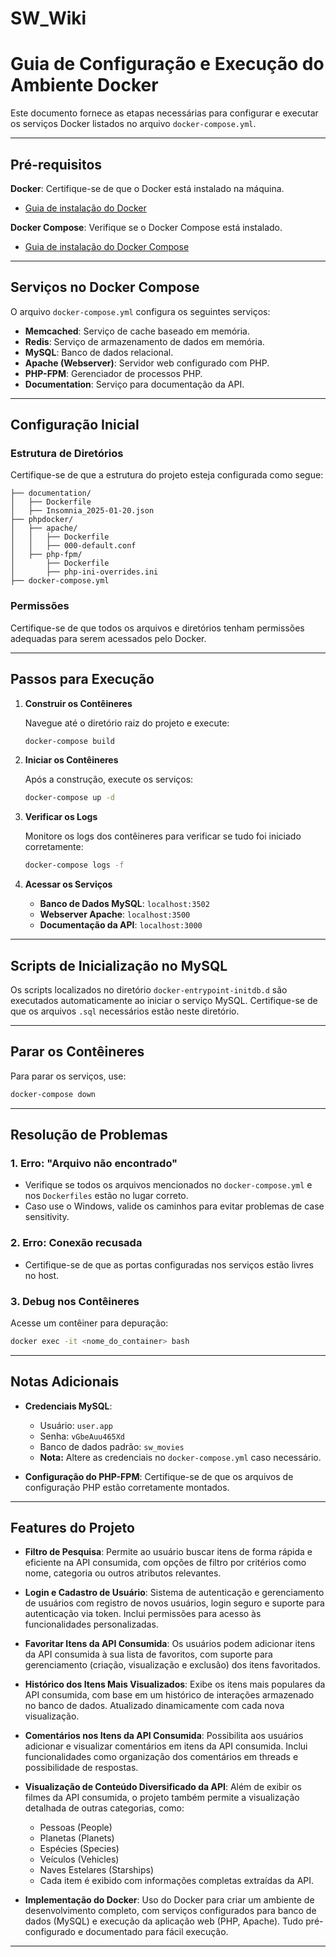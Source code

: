# SW_Wiki


# Guia de Configuração e Execução do Ambiente Docker

Este documento fornece as etapas necessárias para configurar e executar os serviços Docker listados no arquivo `docker-compose.yml`. 

---

## Pré-requisitos

**Docker**: Certifique-se de que o Docker está instalado na máquina.
   - [Guia de instalação do Docker](https://docs.docker.com/get-docker/)
   
**Docker Compose**: Verifique se o Docker Compose está instalado.
   - [Guia de instalação do Docker Compose](https://docs.docker.com/compose/install/)

---

## Serviços no Docker Compose

O arquivo `docker-compose.yml` configura os seguintes serviços:

- **Memcached**: Serviço de cache baseado em memória.
- **Redis**: Serviço de armazenamento de dados em memória.
- **MySQL**: Banco de dados relacional.
- **Apache (Webserver)**: Servidor web configurado com PHP.
- **PHP-FPM**: Gerenciador de processos PHP.
- **Documentation**: Serviço para documentação da API.

---

## Configuração Inicial

### Estrutura de Diretórios

Certifique-se de que a estrutura do projeto esteja configurada como segue:

```
├── documentation/
│   ├── Dockerfile
│   ├── Insomnia_2025-01-20.json
├── phpdocker/
│   ├── apache/
│   │   ├── Dockerfile
│   │   ├── 000-default.conf
│   ├── php-fpm/
│       ├── Dockerfile
│       ├── php-ini-overrides.ini
├── docker-compose.yml
```

### Permissões

Certifique-se de que todos os arquivos e diretórios tenham permissões adequadas para serem acessados pelo Docker.

---

## Passos para Execução

1. **Construir os Contêineres**

   Navegue até o diretório raiz do projeto e execute:

   ```bash
   docker-compose build
   ```

2. **Iniciar os Contêineres**

   Após a construção, execute os serviços:

   ```bash
   docker-compose up -d
   ```

3. **Verificar os Logs**

   Monitore os logs dos contêineres para verificar se tudo foi iniciado corretamente:

   ```bash
   docker-compose logs -f
   ```

4. **Acessar os Serviços**

   - **Banco de Dados MySQL**: `localhost:3502`
   - **Webserver Apache**: `localhost:3500`
   - **Documentação da API**: `localhost:3000`

---

## Scripts de Inicialização no MySQL

Os scripts localizados no diretório `docker-entrypoint-initdb.d` são executados automaticamente ao iniciar o serviço MySQL. Certifique-se de que os arquivos `.sql` necessários estão neste diretório.

---

## Parar os Contêineres

Para parar os serviços, use:

```bash
docker-compose down
```

---

## Resolução de Problemas

### 1. Erro: "Arquivo não encontrado"

- Verifique se todos os arquivos mencionados no `docker-compose.yml` e nos `Dockerfiles` estão no lugar correto.
- Caso use o Windows, valide os caminhos para evitar problemas de case sensitivity.

### 2. Erro: Conexão recusada

- Certifique-se de que as portas configuradas nos serviços estão livres no host.

### 3. Debug nos Contêineres

Acesse um contêiner para depuração:

```bash
docker exec -it <nome_do_container> bash
```

---

## Notas Adicionais

- **Credenciais MySQL**: 
  - Usuário: `user.app`
  - Senha: `vGbeAuu465Xd`
  - Banco de dados padrão: `sw_movies`
  - **Nota:** Altere as credenciais no `docker-compose.yml` caso necessário.
  
- **Configuração do PHP-FPM**: 
  Certifique-se de que os arquivos de configuração PHP estão corretamente montados.

---

## Features do Projeto

- **Filtro de Pesquisa**: 
    Permite ao usuário buscar itens de forma rápida e eficiente na API consumida, com opções de filtro por critérios como nome, categoria ou outros atributos relevantes.

- **Login e Cadastro de Usuário**: 
    Sistema de autenticação e gerenciamento de usuários com registro de novos usuários, login seguro e suporte para autenticação via token. Inclui permissões para acesso às funcionalidades personalizadas.

- **Favoritar Itens da API Consumida**:
    Os usuários podem adicionar itens da API consumida à sua lista de favoritos, com suporte para gerenciamento (criação, visualização e exclusão) dos itens favoritados.

- **Histórico dos Itens Mais Visualizados**:
    Exibe os itens mais populares da API consumida, com base em um histórico de interações armazenado no banco de dados. Atualizado dinamicamente com cada nova visualização.

- **Comentários nos Itens da API Consumida**:
    Possibilita aos usuários adicionar e visualizar comentários em itens da API consumida. Inclui funcionalidades como organização dos comentários em threads e possibilidade de respostas.

- **Visualização de Conteúdo Diversificado da API**:
    Além de exibir os filmes da API consumida, o projeto também permite a visualização detalhada de outras categorias, como:
    - Pessoas (People)
    - Planetas (Planets)    
    - Espécies (Species)
    - Veículos (Vehicles)
    - Naves Estelares (Starships)
    - Cada item é exibido com informações completas extraídas da API.

- **Implementação do Docker**: 
    Uso do Docker para criar um ambiente de desenvolvimento completo, com serviços configurados para banco de dados (MySQL) e execução da aplicação web (PHP, Apache). Tudo pré-configurado e documentado para fácil execução.

---
